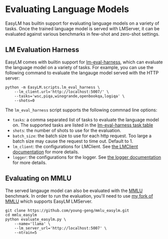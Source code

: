 # Evaluating Language Models
EasyLM has builtin support for evaluating language models on a variety of tasks.
Once the trained language model is served with LMServer, it can be evaluated
against various benchmarks in few-shot and zero-shot settings.

## LM Evaluation Harness
EasyLM comes with builtin support for [lm-eval-harness](https://github.com/EleutherAI/lm-evaluation-harness),
which can evaluate the language model on a variety of tasks. For example,
you can use the following command to evaluate the langauge model served with
the HTTP server:

```shell
python -m EasyLM.scripts.lm_eval_harness \
    --lm_client.url='http://localhost:5007/' \
    --tasks='wsc,piqa,winogrande,openbookqa,logiqa' \
    --shots=0
```

The `lm_eval_harness` script supports the following commnad line options:
* `tasks`: a comma separated list of tasks to evaluate the language model on.
  The supported tasks are listed in the
  [lm-eval-harness task table](https://github.com/EleutherAI/lm-evaluation-harness/blob/master/docs/task_table.md)
* `shots`: the number of shots to use for the evaluation.
* `batch_size`: the batch size to use for each http request. Too large a batch
  size may cause the request to time out. Default to 1.
* `lm_client`: the configurations for LMClient. See [the LMClient documentation](serving.md)
  for more details.
* `logger`: the configurations for the logger. See [the logger documentation](logger.md)
  for more details.

## Evaluating on MMLU
The served langauge model can also be evaluated with the [MMLU](https://github.com/hendrycks/test)
benchmark. In order to run the evaluation, you'll need to use [my fork of MMLU](https://github.com/young-geng/mmlu_easylm) which supports EasyLM LMServer.

```shell
git clone https://github.com/young-geng/mmlu_easylm.git
cd mmlu_easylm
python evaluate_easylm.py \
    --name='llama' \
    --lm_server_url='http://localhost:5007' \
    --ntrain=5
```


